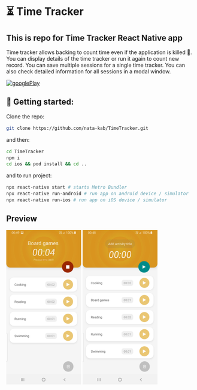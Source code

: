 # ⏳ Time Tracker

## This is repo for Time Tracker React Native app

Time tracker allows backing to count time even if the application is killed 🥳.
You can display details of the time tracker or run it again to count new record.
You can save multiple sessions for a single time tracker. You can also check detailed information for all sessions in a modal window.

[![googlePlay](https://img.shields.io/badge/Google_Play-414141?style=for-the-badge&logo=google-play&logoColor=white0)](https://play.google.com/store/apps/details?id=com.timeTracker)

## 🚀 Getting started:

Clone the repo:

```bash
git clone https://github.com/nata-kab/TimeTracker.git
```

and then:

```bash
cd TimeTracker
npm i
cd ios && pod install && cd ..
```

and to run project:

```bash
npx react-native start # starts Metro Bundler
npx react-native run-android # run app on android device / simulator
npx react-native run-ios # run app on iOS device / simulator
```

## Preview

<div>
<img src="assets/TimeTrackerActiveTask.png" width="200">
<img src="assets/TimeTrackerScreen.png" width="200">
</div>
